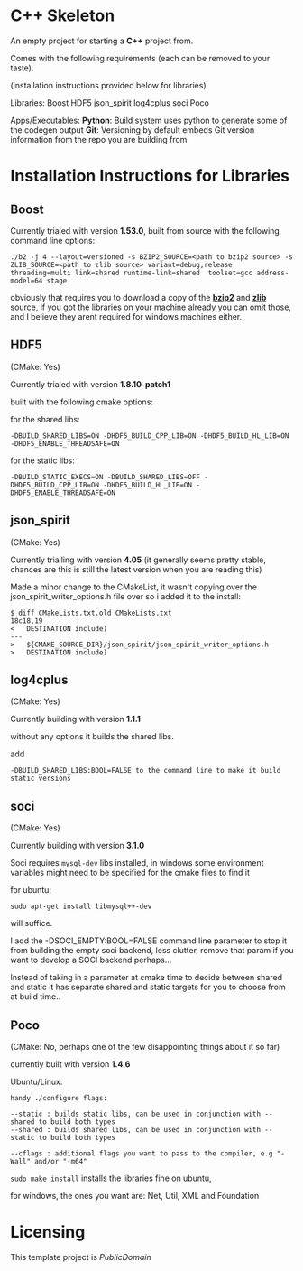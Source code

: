 # C++ Skeleton

An empty project for starting a **C++** project from.

Comes with the following requirements (each can be removed to your taste).

(installation instructions provided below for libraries)

Libraries:
    Boost
    HDF5
    json_spirit
    log4cplus
    soci
    Poco

Apps/Executables:
    **Python**: Build system uses python to generate some of the codegen output
    **Git**: Versioning by default embeds Git version information from the repo you are building from

# Installation Instructions for Libraries

## Boost


Currently trialed with version **1.53.0**, built from source with the following command line options:

    ./b2 -j 4 --layout=versioned -s BZIP2_SOURCE=<path to bzip2 source> -s ZLIB_SOURCE=<path to zlib source> variant=debug,release threading=multi link=shared runtime-link=shared  toolset=gcc address-model=64 stage

obviously that requires you to download a copy of the [**bzip2**](http://www.bzip.org/ "bzip3 homepage") and [**zlib**](http://zlib.net/ "zlib homepage") source, if you got the libraries on your machine already you can omit those, and I believe they arent required for windows machines either.


## HDF5

(CMake: Yes)

Currently trialed with version **1.8.10-patch1**

built with the following cmake options:

for the shared libs:

    -DBUILD_SHARED_LIBS=ON -DHDF5_BUILD_CPP_LIB=ON -DHDF5_BUILD_HL_LIB=ON -DHDF5_ENABLE_THREADSAFE=ON

for the static libs:

    -DBUILD_STATIC_EXECS=ON -DBUILD_SHARED_LIBS=OFF -DHDF5_BUILD_CPP_LIB=ON -DHDF5_BUILD_HL_LIB=ON -DHDF5_ENABLE_THREADSAFE=ON

## json_spirit

(CMake: Yes)

Currently trialling with version **4.05** (it generally seems pretty stable, chances are this is still the latest version when you are reading this)

Made a minor change to the CMakeList, it wasn't copying over the json_spirit_writer_options.h file over so i added it to the install:

    $ diff CMakeLists.txt.old CMakeLists.txt
    18c18,19
    <   DESTINATION include)
    ---
    >   ${CMAKE_SOURCE_DIR}/json_spirit/json_spirit_writer_options.h
    >   DESTINATION include)

## log4cplus

(CMake: Yes)

Currently building with version **1.1.1** 

without any options it builds the shared libs.

add

    -DBUILD_SHARED_LIBS:BOOL=FALSE to the command line to make it build static versions

## soci

(CMake: Yes)

Currently building with version **3.1.0**

Soci requires `mysql-dev` libs installed, in windows some environment variables might need to be specified for the cmake files to find it


for ubuntu:

    sudo apt-get install libmysql++-dev

will suffice.

I add the -DSOCI_EMPTY:BOOL=FALSE command line parameter to stop it from building the empty soci backend, less clutter, remove that param if you
want to develop a SOCI backend perhaps...

Instead of taking in a parameter at cmake time to decide between shared and static it has separate shared and static targets for you to choose from at build time..

## Poco

(CMake: No, perhaps one of the few disappointing things about it so far)

currently built with version **1.4.6**

Ubuntu/Linux:

    handy ./configure flags:

    --static : builds static libs, can be used in conjunction with --shared to build both types
    --shared : builds shared libs, can be used in conjunction with --static to build both types

    --cflags : additional flags you want to pass to the compiler, e.g "-Wall" and/or "-m64" 


`sudo make install` installs the libraries fine on ubuntu,

for windows, the ones you want are: Net, Util, XML and Foundation

# Licensing

This template project is *PublicDomain*
